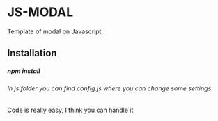 # JS-MODAL
 Template of modal on Javascript
 
## Installation

##### npm install



###### In js folder you can find config.js where you can change some settings

Code is really easy, I think you can handle it
